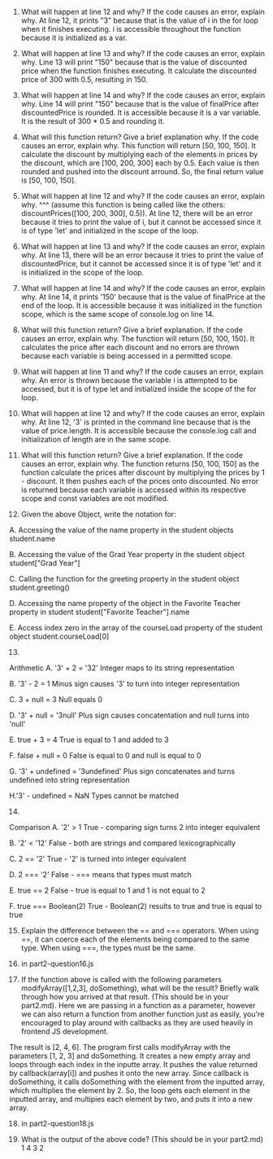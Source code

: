 1. What will happen at line 12 and why? If the code causes an error, explain why. 
At line 12, it prints "3" because that is the value of i in the for loop when it finishes executing. i is accessible throughout the function because it is initialized as a var.

2. What will happen at line 13 and why? If the code causes an error, explain why. 
Line 13 will print "150" because that is the value of discounted price when the function finishes executing. It calculate the discounted price of 300 with 0.5, resulting in 150.

3. What will happen at line 14 and why? If the code causes an error, explain why. 
Line 14 will print "150" because that is the value of finalPrice after discountedPrice is rounded. It is accessible because it is a var variable. It is the result of 300 * 0.5 and rounding it.

4. What will this function return? Give a brief explanation why. If the code causes an error, explain why.
This function will return [50, 100, 150]. It calculate the discount by multiplying each of the elements in prices by the discount, which are [100, 200, 300] each by 0.5. Each value is then rounded and pushed into the discount arround. So, the final return value is [50, 100, 150].

5. What will happen at line 12 and why?  If the code causes an error, explain why. ^^^ (assume this function is being called like the others: discountPrices([100, 200, 300], 0.5)).
At line 12, there will be an error because it tries to print the value of i, but it cannot be accessed since it is of type 'let' and initialized in the scope of the loop.

6. What will happen at line 13 and why? If the code causes an error, explain why.
At line 13, there will be an error because it tries to print the value of discountedPrice, but it cannot be accessed since it is of type 'let' and it is initialized in the scope of the loop.

7. What will happen at line 14 and why? If the code causes an error, explain why.
At line 14, it prints '150' because that is the value of finalPrice at the end of the loop. It is accessible because it was initialized in the function scope, which is the same scope of console.log on line 14.

8. What will this function return? Give a brief explanation. If the code causes an error, explain why.
The function will return [50, 100, 150]. It calculates the price after each discount and no errors are thrown because each variable is being accessed in a permitted scope.

9. What will happen at line 11 and why? If the code causes an error, explain why. 
An error is thrown because the variable i is attempted to be accessed, but it is of type let and initialized inside the scope of the for loop.

10. What will happen at line 12 and why? If the code causes an error, explain why. 
At line 12, '3' is printed in the command line because that is the value of price.length. It is accessible because the console.log call and initialization of length are in the same scope.

11. What will this function return? Give a brief explanation. If the code causes an error, explain why.
The function returns [50, 100, 150] as the function calculate the prices after discount by multiplying the prices by 1 - discount. It then pushes each of the prices onto discounted. No error is returned because each variable is accessed within its respective scope and const variables are not modified.

12.  Given the above Object, write the notation for:

A. Accessing the value of the name property in the student objects
student.name

B. Accessing the value of the Grad Year property in the student object
student["Grad Year"]

C. Calling the function for the greeting property in the student object
student.greeting()

D. Accessing the name property of the object in the Favorite Teacher property in student
student["Favorite Teacher"].name

E. Access index zero in the array of the courseLoad property of the student object
student.courseLoad[0]

13.
Arithmetic
A. '3' + 2 = '32'
Integer maps to its string representation

B. '3' - 2 = 1
Minus sign causes '3' to turn into integer representation

C. 3 + null = 3
Null equals 0

D. '3' + null = '3null'
Plus sign causes concatentation and null turns into 'null'

E. true + 3 = 4
True is equal to 1 and added to 3

F. false + null = 0
False is equal to 0 and null is equal to 0

G. '3' + undefined = '3undefined'
Plus sign concatenates and turns undefined into string representation

H.'3' - undefined = NaN
Types cannot be matched

14.
Comparison
A. '2' > 1 
True - comparing sign turns 2 into integer equivalent

B. '2' < '12'
False - both are strings and compared lexicographically

C. 2 == '2'
True - '2' is turned into integer equivalent

D. 2 === '2'
False - === means that types must match

E. true == 2
False - true is equal to 1 and 1 is not equal to 2

F. true === Boolean(2)
True - Boolean(2) results to true and true is equal to true

15. Explain the difference between the == and === operators.
When using ==, it can coerce each of the elements being compared to the same type. When using ===, the types must be the same.

16. in part2-question16.js

17. If the function above is called with the following parameters modifyArray([1,2,3], doSomething), what will be the result? Briefly walk through how you arrived at that result. (This should be in your part2.md). Here we are passing in a function as a parameter, however we can also return a function from another function just as easily, you're encouraged to play around with callbacks as they are used heavily in frontend JS development. 

The result is [2, 4, 6]. The program first calls modifyArray with the parameters [1, 2, 3] and doSomething. It creates a new empty array and loops through each index in the inputte array. It pushes the value returned by callback(array[i]) and pushes it onto the new array. Since callback is doSomething, it calls doSomething with the element from the inputted array, which multiplies the element by 2. So, the loop gets each element in the inputted array, and multipies each element by two, and puts it into a new array.

18. in part2-question18.js 

19. What is the output of the above code? (This should be in your part2.md)
1
4
3
2
